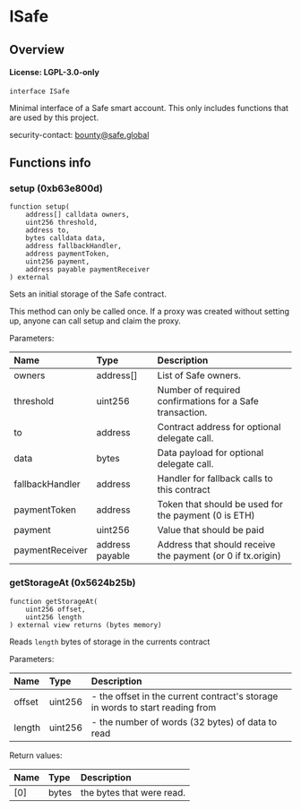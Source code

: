 # ISafe

## Overview

#### License: LGPL-3.0-only

```solidity
interface ISafe
```

Minimal interface of a Safe smart account. This only includes functions that are used by
this project.

security-contact: bounty@safe.global
## Functions info

### setup (0xb63e800d)

```solidity
function setup(
    address[] calldata owners,
    uint256 threshold,
    address to,
    bytes calldata data,
    address fallbackHandler,
    address paymentToken,
    uint256 payment,
    address payable paymentReceiver
) external
```

Sets an initial storage of the Safe contract.

This method can only be called once. If a proxy was created without setting up, anyone
can call setup and claim the proxy.


Parameters:

| Name            | Type            | Description                                                 |
| :-------------- | :-------------- | :---------------------------------------------------------- |
| owners          | address[]       | List of Safe owners.                                        |
| threshold       | uint256         | Number of required confirmations for a Safe transaction.    |
| to              | address         | Contract address for optional delegate call.                |
| data            | bytes           | Data payload for optional delegate call.                    |
| fallbackHandler | address         | Handler for fallback calls to this contract                 |
| paymentToken    | address         | Token that should be used for the payment (0 is ETH)        |
| payment         | uint256         | Value that should be paid                                   |
| paymentReceiver | address payable | Address that should receive the payment (or 0 if tx.origin) |

### getStorageAt (0x5624b25b)

```solidity
function getStorageAt(
    uint256 offset,
    uint256 length
) external view returns (bytes memory)
```

Reads `length` bytes of storage in the currents contract


Parameters:

| Name   | Type    | Description                                                                    |
| :----- | :------ | :----------------------------------------------------------------------------- |
| offset | uint256 | - the offset in the current contract's storage in words to start reading from  |
| length | uint256 | - the number of words (32 bytes) of data to read                               |


Return values:

| Name | Type  | Description               |
| :--- | :---- | :------------------------ |
| [0]  | bytes | the bytes that were read. |
